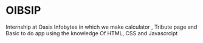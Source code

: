# OIBSIP
Internship at Oasis Infobytes in which we make calculator , Tribute page and Basic to do app using the knowledge Of HTML, CSS and Javascrcipt

